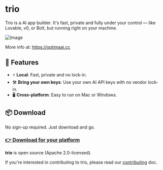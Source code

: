 # trio

Trio is a AI app builder. It's fast, private and fully under your control — like Lovable, v0, or Bolt, but running right on your machine.

![Image](https://github.com/user-attachments/assets/f6c83dfc-6ffd-4d32-93dd-4b9c46d17790)

More info at: https://optimaai.cc

## 🚀 Features

- ⚡️ **Local**: Fast, private and no lock-in.
- 🛠 **Bring your own keys**: Use your own AI API keys with no vendor lock-in.
- 🖥️ **Cross-platform**: Easy to run on Mac or Windows.

## 📦 Download

No sign-up required. Just download and go.

### [👉 Download for your platform](https://optimaai.cc/#download)

**trio** is open source (Apache 2.0-licensed).

If you're interested in contributing to trio, please read our [contributing](./CONTRIBUTING.md) doc.
